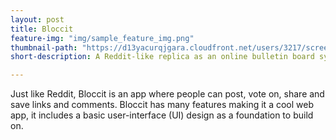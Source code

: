 ```yaml
---
layout: post
title: Bloccit
feature-img: "img/sample_feature_img.png"
thumbnail-path: "https://d13yacurqjgara.cloudfront.net/users/3217/screenshots/2030966/blocjams_1x.png"
short-description: A Reddit-like replica as an online bulletin board system

---
```

Just like Reddit, Bloccit is an app where people can post, vote on, share and save links and comments. Bloccit has many features making it a cool web app, it includes a basic user-interface (UI) design as a foundation to build on.